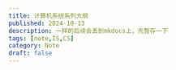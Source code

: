 ```yaml
---
title: 计算机系统系列大纲
published: 2024-10-13
description: 一样的后续会丢到mkdocs上，先暂存一下
tags: [note,IS,CS]
category: Note
draft: false
---
```

